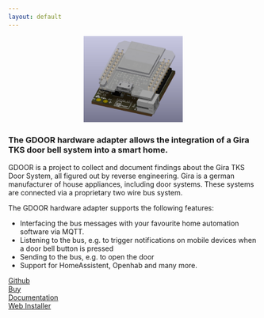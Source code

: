 ```yaml
---
layout: default
---
```

<p align="center">
<a href="./assets/images/hardware.png" target="blank"><img src="./assets/images/hardware.png" width="200px"/></a>
</p>

<div class="banner">
<h3>The GDOOR hardware adapter allows the integration of a Gira TKS door bell system into a smart home.</h3>
</div>

GDOOR is a project to collect and document findings about the Gira TKS Door System, all figured out by reverse engineering.
Gira is a german manufacturer of house appliances, including door systems. These systems are connected via a proprietary two wire bus system. 

The GDOOR hardware adapter supports the following features:
- Interfacing the bus messages with your favourite home automation software via MQTT.
- Listening to the bus, e.g. to trigger notifications on mobile devices when a door bell button is pressed
- Sending to the bus, e.g. to open the door
- Support for HomeAssistent, Openhab and many more.
<div class="actions">
<div class="button"><a href="https://github.com/gdoor-org/gdoor">Github</a></div>
<div class="button"><a href="/buy.html">Buy</a></div>
<div class="button"><a href="/documentation.html">Documentation</a></div>
<div class="button"><a href="/web-installer.html">Web Installer</a></div>
</div>